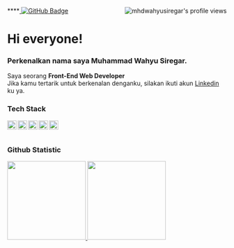 ****<a href="https://github.com/Meghna-DAS/github-profile-views-counter">
    <img src="https://komarev.com/ghpvc/?username=mhdwahyusiregar" alt="mhdwahyusiregar's profile views" align="right">
</a>
<a href="https://github.com/mhdwahyusiregar?tab=followers"><img src="https://img.shields.io/github/followers/mhdwahyusiregar?label=Followers&style=social" alt="GitHub Badge"></a>

# Hi everyone!

### Perkenalkan nama saya **Muhammad Wahyu Siregar**.
Saya seorang **Front-End Web Developer**  
Jika kamu tertarik untuk berkenalan denganku, silakan ikuti akun [Linkedin](https://www.linkedin.com/in/mwahyusrg/) ku ya.

### Tech Stack
  <a href="#"><img align="left" alt="CSS" title="CSS" width="21px" src="https://upload.wikimedia.org/wikipedia/commons/6/62/CSS3_logo.svg" /></a>
  <a href="#"><img align="left" alt="Html5" title="Html5" width="21px" src="https://upload.wikimedia.org/wikipedia/commons/3/38/HTML5_Badge.svg" /></a>
  <a href="#"><img align="left" alt="JavaScript" title="JavaScript" width="21px" src="https://upload.wikimedia.org/wikipedia/commons/9/99/Unofficial_JavaScript_logo_2.svg" /></a>
  <a href="https://nodejs.org/"><img align="left" alt="NodeJS" title="NodeJS" width="21px" src="https://seeklogo.com/images/N/nodejs-logo-FBE122E377-seeklogo.com.png" /></a>
  <a href="https://reactjs.org/"><img align="left" alt="React" title="React" width="21px" src="https://cdn.worldvectorlogo.com/logos/react-2.svg" /></a>
  <br>
  <br>

### Github Statistic
<p align="left">
<a href="https://github.com/mhdwahyusiregar">
  <img height="180em" src="https://github-readme-stats-eight-theta.vercel.app/api?username=mhdwahyusiregar&show_icons=true&theme=algolia&include_all_commits=true&count_private=true"/>
  <img height="180em" src="https://github-readme-stats-eight-theta.vercel.app/api/top-langs/?username=mhdwahyusiregar&layout=compact&langs_count=8&theme=algolia"/>
</a>
</p>
